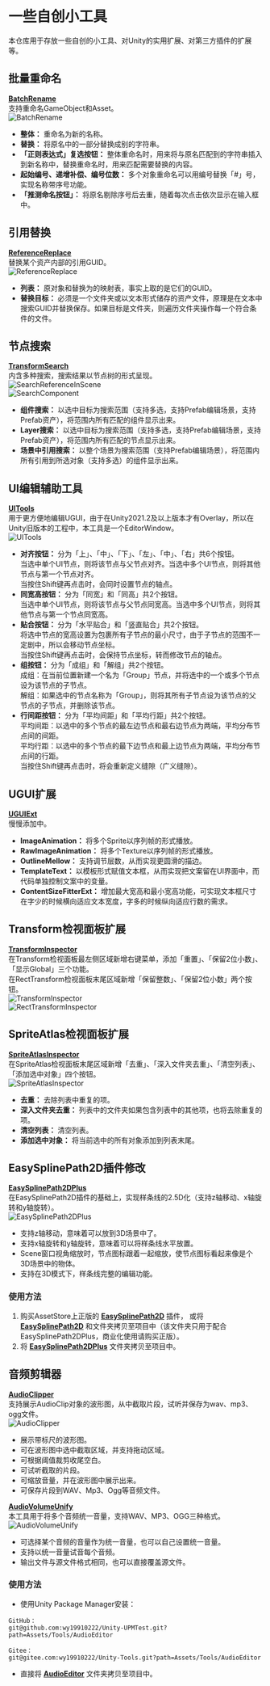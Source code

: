 # 一些自创小工具

本仓库用于存放一些自创的小工具、对Unity的实用扩展、对第三方插件的扩展等。  

## 批量重命名

[**BatchRename**](Assets/Tools/BatchRename)  
支持重命名GameObject和Asset。  
![BatchRename](Captures/BatchRename.gif)  
* **整体：** 重命名为新的名称。  
* **替换：** 将原名中的一部分替换成别的字符串。  
* **「正则表达式」复选按钮：** 整体重命名时，用来将与原名匹配到的字符串插入到新名称中，替换重命名时，用来匹配需要替换的内容。  
* **起始编号、递增补偿、编号位数：** 多个对象重命名可以用编号替换「#」号，实现名称带序号功能。  
* **「推测命名按钮」：** 将原名剔除序号后去重，随着每次点击依次显示在输入框中。  

## 引用替换

[**ReferenceReplace**](Assets/Tools/ReferenceReplace)  
替换某个资产内部的引用GUID。  
![ReferenceReplace](Captures/ReferenceReplace.gif)  
* **列表：** 原对象和替换为的映射表，事实上取的是它们的GUID。  
* **替换目标：** 必须是一个文件夹或以文本形式储存的资产文件，原理是在文本中搜索GUID并替换保存。如果目标是文件夹，则遍历文件夹操作每一个符合条件的文件。  

## 节点搜索

[**TransformSearch**](Assets/Tools/TransformSearch)  
内含多种搜索，搜索结果以节点树的形式呈现。  
![SearchReferenceInScene](Captures/SearchReferenceInScene.gif)  
![SearchComponent](Captures/SearchComponent.gif)  
* **组件搜索：** 以选中目标为搜索范围（支持多选，支持Prefab编辑场景，支持Prefab资产），将范围内所有匹配的组件显示出来。  
* **Layer搜索：** 以选中目标为搜索范围（支持多选，支持Prefab编辑场景，支持Prefab资产），将范围内所有匹配的节点显示出来。  
* **场景中引用搜索：** 以整个场景为搜索范围（支持Prefab编辑场景），将范围内所有引用到所选对象（支持多选）的组件显示出来。  

## UI编辑辅助工具

[**UITools**](Assets/Tools/UITools)  
用于更方便地编辑UGUI，由于在Unity2021.2及以上版本才有Overlay，所以在Unity旧版本的工程中，本工具是一个EditorWindow。  
![UITools](Captures/UITools.png)  
* **对齐按钮：** 分为「上」、「中」、「下」、「左」、「中」、「右」共6个按钮。  
  当选中单个UI节点，则将该节点与父节点对齐。当选中多个UI节点，则将其他节点与第一个节点对齐。  
  当按住Shift键再点击时，会同时设置节点的轴点。  
* **同宽高按钮：** 分为「同宽」和「同高」共2个按钮。  
  当选中单个UI节点，则将该节点与父节点同宽高。当选中多个UI节点，则将其他节点与第一个节点同宽高。  
* **贴合按钮：** 分为「水平贴合」和「竖直贴合」共2个按钮。  
  将选中节点的宽高设置为包裹所有子节点的最小尺寸，由于子节点的范围不一定剧中，所以会移动节点坐标。  
  当按住Shift键再点击时，会保持节点坐标，转而修改节点的轴点。  
* **组按钮：** 分为「成组」和「解组」共2个按钮。  
  成组：在当前位置新建一个名为「Group」节点，并将选中的一个或多个节点设为该节点的子节点。  
  解组：如果选中的节点名称为「Group」，则将其所有子节点设为该节点的父节点的子节点，并删除该节点。  
* **行间距按钮：** 分为「平均间距」和「平均行距」共2个按钮。  
  平均间距：以选中的多个节点的最左边节点和最右边节点为两端，平均分布节点间的间距。  
  平均行距：以选中的多个节点的最下边节点和最上边节点为两端，平均分布节点间的行距。  
  当按住Shift键再点击时，将会重新定义缝隙（广义缝隙）。  

## UGUI扩展

[**UGUIExt**](Assets/Tools/UGUIExt)  
慢慢添加中。  
* **ImageAnimation：** 将多个Sprite以序列帧的形式播放。  
* **RawImageAnimation：** 将多个Texture以序列帧的形式播放。  
* **OutlineMellow：** 支持调节层数，从而实现更圆滑的描边。  
* **TemplateText：** 以模板形式赋值文本框，从而实现把文案留在UI界面中，而代码单独控制文案中的变量。  
* **ContentSizeFitterExt：** 增加最大宽高和最小宽高功能，可实现文本框尺寸在字少的时候横向适应文本宽度，字多的时候纵向适应行数的需求。  

## Transform检视面板扩展

[**TransformInspector**](Assets/Tools/TransformInspector)  
在Transform检视面板最左侧区域新增右键菜单，添加「重置」、「保留2位小数」、「显示Global」三个功能。  
在RectTransform检视面板末尾区域新增「保留整数」、「保留2位小数」两个按钮。  
![TransformInspector](Captures/TransformInspector.gif)  
![RectTransformInspector](Captures/RectTransformInspector.gif)  

## SpriteAtlas检视面板扩展

[**SpriteAtlasInspector**](Assets/Tools/SpriteAtlasInspector)  
在SpriteAtlas检视面板末尾区域新增「去重」、「深入文件夹去重」、「清空列表」、「添加选中对象」四个按钮。  
![SpriteAtlasInspector](Captures/SpriteAtlasInspector.png)  
* **去重：** 去除列表中重复的项。  
* **深入文件夹去重：** 列表中的文件夹如果包含列表中的其他项，也将去除重复的项。  
* **清空列表：** 清空列表。  
* **添加选中对象：** 将当前选中的所有对象添加到列表末尾。  

## EasySplinePath2D插件修改

[**EasySplinePath2DPlus**](Assets/Tools/EasySplinePath2DPlus)  
在EasySplinePath2D插件的基础上，实现样条线的2.5D化（支持z轴移动、x轴旋转和y轴旋转）。  
![EasySplinePath2DPlus](Captures/EasySplinePath2DPlus.gif)  
* 支持z轴移动，意味着可以放到3D场景中了。  
* 支持x轴旋转和y轴旋转，意味着可以将样条线水平放置。  
* Scene窗口视角缩放时，节点图标跟着一起缩放，使节点图标看起来像是个3D场景中的物体。  
* 支持在3D模式下，样条线完整的编辑功能。

### 使用方法
1. 购买AssetStore上正版的 [**EasySplinePath2D**](https://assetstore.unity.com/packages/tools/utilities/easy-spline-path-2d-127710) 插件，
  或将 [**EasySplinePath2D**](Assets/Tools/EasySplinePath2D) 和文件夹拷贝至项目中（该文件夹只用于配合EasySplinePath2DPlus，商业化使用请购买正版）。
2. 将 [**EasySplinePath2DPlus**](Assets/Tools/EasySplinePath2DPlus) 文件夹拷贝至项目中。


## 音频剪辑器

[**AudioClipper**](Assets/Tools/AudioEditor/Editor/AudioClipper.cs)  
支持展示AudioClip对象的波形图，从中截取片段，试听并保存为wav、mp3、ogg文件。  
![AudioClipper](Assets/Tools/AudioEditor/Captures~/AudioClipper.gif)
* 展示带标尺的波形图。
* 可在波形图中选中截取区域，并支持拖动区域。
* 可根据阈值裁剪收尾空白。
* 可试听截取的片段。
* 可缩放音量，并在波形图中展示出来。
* 可保存片段到WAV、Mp3、Ogg等音频文件。

[**AudioVolumeUnify**](Assets/Tools/AudioEditor/Editor/AudioVolumeUnify.cs)  
本工具用于将多个音频统一音量，支持WAV、MP3、OGG三种格式。  
![AudioVolumeUnify](Assets/Tools/AudioEditor/Captures~/AudioVolumeUnify.jpg)
* 可选择某个音频的音量作为统一音量，也可以自己设置统一音量。
* 支持以统一音量试音每个音频。
* 输出文件与源文件格式相同，也可以直接覆盖源文件。

### 使用方法
* 使用Unity Package Manager安装：  
```
GitHub：
git@github.com:wy19910222/Unity-UPMTest.git?path=Assets/Tools/AudioEditor

Gitee：
git@gitee.com:wy19910222/Unity-Tools.git?path=Assets/Tools/AudioEditor
```
* 直接将 [**AudioEditor**](Assets/Tools/AudioEditor) 文件夹拷贝至项目中。